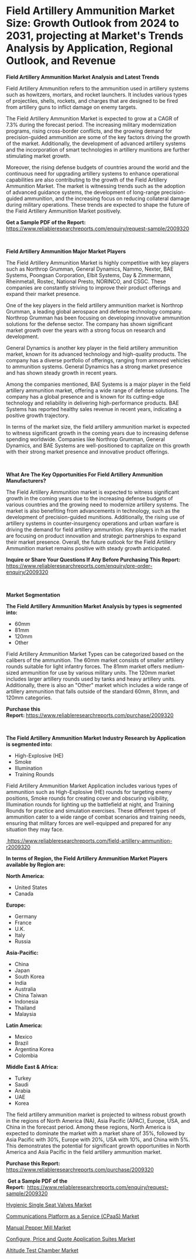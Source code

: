 <p><h1>Field Artillery Ammunition Market Size: Growth Outlook from 2024 to 2031, projecting at Market's Trends Analysis by Application, Regional Outlook, and Revenue</h1></p><p><strong>Field Artillery Ammunition Market Analysis and Latest Trends</strong></p>
<p><p>Field Artillery Ammunition refers to the ammunition used in artillery systems such as howitzers, mortars, and rocket launchers. It includes various types of projectiles, shells, rockets, and charges that are designed to be fired from artillery guns to inflict damage on enemy targets.</p><p>The Field Artillery Ammunition Market is expected to grow at a CAGR of 7.3% during the forecast period. The increasing military modernization programs, rising cross-border conflicts, and the growing demand for precision-guided ammunition are some of the key factors driving the growth of the market. Additionally, the development of advanced artillery systems and the incorporation of smart technologies in artillery munitions are further stimulating market growth.</p><p>Moreover, the rising defense budgets of countries around the world and the continuous need for upgrading artillery systems to enhance operational capabilities are also contributing to the growth of the Field Artillery Ammunition Market. The market is witnessing trends such as the adoption of advanced guidance systems, the development of long-range precision-guided ammunition, and the increasing focus on reducing collateral damage during military operations. These trends are expected to shape the future of the Field Artillery Ammunition Market positively.</p></p>
<p><strong>Get a Sample PDF of the Report:&nbsp;</strong> <a href="https://www.reliableresearchreports.com/enquiry/request-sample/2009320">https://www.reliableresearchreports.com/enquiry/request-sample/2009320</a></p>
<p>&nbsp;</p>
<p><strong>Field Artillery Ammunition Major Market Players</strong></p>
<p><p>The Field Artillery Ammunition Market is highly competitive with key players such as Northrop Grumman, General Dynamics, Nammo, Nexter, BAE Systems, Poongsan Corporation, Elbit Systems, Day & Zimmermann, Rheinmetall, Rostec, National Presto, NORINCO, and CSGC. These companies are constantly striving to improve their product offerings and expand their market presence.</p><p>One of the key players in the field artillery ammunition market is Northrop Grumman, a leading global aerospace and defense technology company. Northrop Grumman has been focusing on developing innovative ammunition solutions for the defense sector. The company has shown significant market growth over the years with a strong focus on research and development.</p><p>General Dynamics is another key player in the field artillery ammunition market, known for its advanced technology and high-quality products. The company has a diverse portfolio of offerings, ranging from armored vehicles to ammunition systems. General Dynamics has a strong market presence and has shown steady growth in recent years.</p><p>Among the companies mentioned, BAE Systems is a major player in the field artillery ammunition market, offering a wide range of defense solutions. The company has a global presence and is known for its cutting-edge technology and reliability in delivering high-performance products. BAE Systems has reported healthy sales revenue in recent years, indicating a positive growth trajectory.</p><p>In terms of the market size, the field artillery ammunition market is expected to witness significant growth in the coming years due to increasing defense spending worldwide. Companies like Northrop Grumman, General Dynamics, and BAE Systems are well-positioned to capitalize on this growth with their strong market presence and innovative product offerings.</p></p>
<p>&nbsp;</p>
<p><strong>What Are The Key Opportunities For Field Artillery Ammunition Manufacturers?</strong></p>
<p><p>The Field Artillery Ammunition market is expected to witness significant growth in the coming years due to the increasing defense budgets of various countries and the growing need to modernize artillery systems. The market is also benefiting from advancements in technology, such as the development of precision-guided munitions. Additionally, the rising use of artillery systems in counter-insurgency operations and urban warfare is driving the demand for field artillery ammunition. Key players in the market are focusing on product innovation and strategic partnerships to expand their market presence. Overall, the future outlook for the Field Artillery Ammunition market remains positive with steady growth anticipated.</p></p>
<p><strong>Inquire or Share Your Questions If Any Before Purchasing This Report:</strong> <a href="https://www.reliableresearchreports.com/enquiry/pre-order-enquiry/2009320">https://www.reliableresearchreports.com/enquiry/pre-order-enquiry/2009320</a></p>
<p>&nbsp;</p>
<p><strong>Market Segmentation</strong></p>
<p><strong>The Field Artillery Ammunition Market Analysis by types is segmented into:</strong></p>
<p><ul><li>60mm</li><li>81mm</li><li>120mm</li><li>Other</li></ul></p>
<p><p>Field Artillery Ammunition Market Types can be categorized based on the calibers of the ammunition. The 60mm market consists of smaller artillery rounds suitable for light infantry forces. The 81mm market offers medium-sized ammunition for use by various military units. The 120mm market includes larger artillery rounds used by tanks and heavy artillery units. Additionally, there is also an "Other" market which includes a wide range of artillery ammunition that falls outside of the standard 60mm, 81mm, and 120mm categories.</p></p>
<p><strong>Purchase this Report:&nbsp;</strong><a href="https://www.reliableresearchreports.com/purchase/2009320">https://www.reliableresearchreports.com/purchase/2009320</a></p>
<p>&nbsp;</p>
<p><strong>The Field Artillery Ammunition Market Industry Research by Application is segmented into:</strong></p>
<p><ul><li>High-Explosive (HE)</li><li>Smoke</li><li>Illumination</li><li>Training Rounds</li></ul></p>
<p><p>Field Artillery Ammunition Market Application includes various types of ammunition such as High-Explosive (HE) rounds for targeting enemy positions, Smoke rounds for creating cover and obscuring visibility, Illumination rounds for lighting up the battlefield at night, and Training Rounds for practice and simulation exercises. These different types of ammunition cater to a wide range of combat scenarios and training needs, ensuring that military forces are well-equipped and prepared for any situation they may face.</p></p>
<p><a href="https://www.reliableresearchreports.com/field-artillery-ammunition-r2009320">&nbsp;https://www.reliableresearchreports.com/field-artillery-ammunition-r2009320</a></p>
<p><strong>In terms of Region, the Field Artillery Ammunition Market Players available by Region are:</strong></p>
<p>
    <p> <strong> North America: </strong>
        <ul>
            <li>United States</li>
            <li>Canada</li>
        </ul>
        </p> 
    <p> <strong> Europe: </strong>
        <ul>
            <li>Germany</li>
            <li>France</li>
            <li>U.K.</li>
            <li>Italy</li>
            <li>Russia</li>
        </ul>
        </p> 
    <p> <strong> Asia-Pacific: </strong>
        <ul>
            <li>China</li>
            <li>Japan</li>
            <li>South Korea</li>
            <li>India</li>
            <li>Australia</li>
            <li>China Taiwan</li>
            <li>Indonesia</li>
            <li>Thailand</li>
            <li>Malaysia</li>
        </ul>
        </p> 
    <p> <strong> Latin America: </strong>
        <ul>
            <li>Mexico</li>
            <li>Brazil</li>
            <li>Argentina Korea</li>
            <li>Colombia</li>
        </ul>
        </p> 
    <p> <strong> Middle East & Africa: </strong>
        <ul>
            <li>Turkey</li>
            <li>Saudi</li>
            <li>Arabia</li>
            <li>UAE</li>
            <li>Korea</li>
        </ul>
    </p>
    </p>
<p><p>The field artillery ammunition market is projected to witness robust growth in the regions of North America (NA), Asia Pacific (APAC), Europe, USA, and China in the forecast period. Among these regions, North America is expected to dominate the market with a market share of 35%, followed by Asia Pacific with 30%, Europe with 20%, USA with 10%, and China with 5%. This demonstrates the potential for significant growth opportunities in North America and Asia Pacific in the field artillery ammunition market.</p></p>
<p><strong>Purchase this Report: </strong><a href="https://www.reliableresearchreports.com/purchase/2009320">https://www.reliableresearchreports.com/purchase/2009320</a></p>
<p>&nbsp;<strong>Get a Sample PDF of the Report:&nbsp;&nbsp;</strong><a href="https://www.reliableresearchreports.com/enquiry/request-sample/2009320">https://www.reliableresearchreports.com/enquiry/request-sample/2009320</a></p>
<p><strong></strong></p>
<p><p><a href="https://issuu.com/reportprime-2/docs/hygienic-single-seat-valves-market-size-2030.pptx">Hygienic Single Seat Valves Market</a></p><p><a href="https://github.com/waylose1223/Market-Research-Report-List-1/blob/main/communications-platform-as-a-service-cpaas-market.md">Communications Platform as a Service (CPaaS) Market</a></p><p><a href="https://www.linkedin.com/pulse/manual-pepper-mill-market-global-insights-sales-trends-8torc">Manual Pepper Mill Market</a></p><p><a href="https://github.com/NorbertYates/Market-Research-Report-List-5/blob/main/configure-price-and-quote-application-suites-market.md">Configure, Price and Quote Application Suites Market</a></p><p><a href="https://www.linkedin.com/pulse/altitude-test-chamber-market-share-evolution-growth-trends-2024-jrunc">Altitude Test Chamber Market</a></p></p>